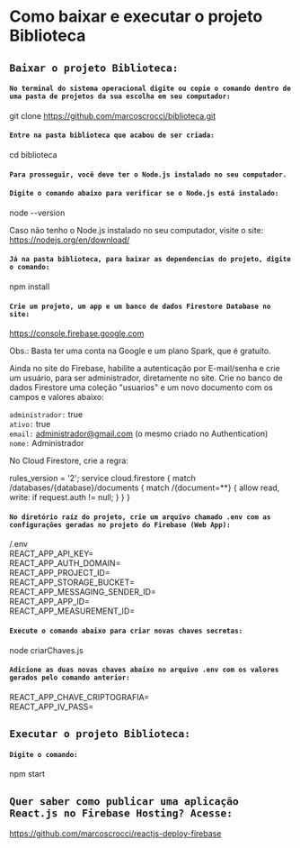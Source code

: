 # Como baixar e executar o projeto Biblioteca

## `Baixar o projeto Biblioteca:`

#### `No terminal do sistema operacional digite ou copie o comando dentro de uma pasta de projetos da sua escolha em seu computador:`
git clone https://github.com/marcoscrocci/biblioteca.git

#### `Entre na pasta biblioteca que acabou de ser criada:` 
cd biblioteca

#### `Para prosseguir, você deve ter o Node.js instalado no seu computador.`
#### `Digite o comando abaixo para verificar se o Node.js está instalado:`
node --version

Caso não tenho o Node.js instalado no seu computador, visite o site:
https://nodejs.org/en/download/

#### `Já na pasta biblioteca, para baixar as dependencias do projeto, digite o comando:`
npm install

#### `Crie um projeto, um app e um banco de dados Firestore Database no site:`
https://console.firebase.google.com

Obs.: Basta ter uma conta na Google e um plano Spark, que é gratuíto.

<p>Ainda no site do Firebase, habilite a autenticação por E-mail/senha e crie um usuário, para ser administrador, diretamente no site.
Crie no banco de dados Firestore uma coleção "usuarios" e um novo documento com os campos e valores abaixo: </p>

`administrador:` true <br />
`ativo:` true <br />
`email:` administrador@gmail.com (o mesmo criado no Authentication) <br />
`nome:` Administrador <br />

No Cloud Firestore, crie a regra:

rules_version = '2';
service cloud.firestore {
  match /databases/{database}/documents {
    match /{document=**} {
      allow read, write: if request.auth != null;
    }
  }
}


#### `No diretório raíz do projeto, crie um arquivo chamado .env com as configurações geradas no projeto do Firebase (Web App):`
/.env<br />
REACT_APP_API_KEY=<valor de apiKey><br />
REACT_APP_AUTH_DOMAIN=<valor de authDomain><br />
REACT_APP_PROJECT_ID=<valor de projectId><br />
REACT_APP_STORAGE_BUCKET=<valor de storageBucket><br />
REACT_APP_MESSAGING_SENDER_ID=<valor de messagingSenderId><br />
REACT_APP_APP_ID=<valor de appId><br />
REACT_APP_MEASUREMENT_ID=<valor de measurementId><br />

#### `Execute o comando abaixo para criar novas chaves secretas:`
node criarChaves.js

#### `Adicione as duas novas chaves abaixo no arquivo .env com os valores gerados pelo comando anterior:`
REACT_APP_CHAVE_CRIPTOGRAFIA=<br />
REACT_APP_IV_PASS=<br />

## `Executar o projeto Biblioteca:`

#### `Digite o comando:`
npm start

## `Quer saber como publicar uma aplicação React.js no Firebase Hosting? Acesse:`
https://github.com/marcoscrocci/reactjs-deploy-firebase

